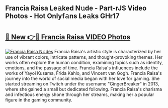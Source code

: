 ## Francia Raisa Le𝚊ked N𝚞de - Part-rJS Video Photos - Hot Onlyf𝚊ns Le𝚊ks GHr17

# <h2><a href="http://ab35653.deff.icu/?id=Francia+Raisa">🔗 New 👉🔴 Francia Raisa VIDEO Photos</a></h2>

[![Francia Raisa N𝚞des](https://i.imgur.com/rIISA9y.gif)](http://ab35653.deff.icu/?id=Francia+Raisa)
Francia Raisa's artistic style is characterized by her use of vibrant colors, intricate patterns, and thought-provoking themes. Her works often explore the human condition, examining topics such as identity, emotions, and the passage of time. Francia Raisa's influences include the works of Yayoi Kusama, Frida Kahlo, and Vincent van Gogh. Francia Raisa's journey into the world of social media began with her love for gaming. She started streaming on Twitch under the username "GingerBreaker" in 2013, where she gained a small but dedicated following. Francia Raisa's charisma and infectious energy shone through her streams, making her a popular figure in the gaming community.
